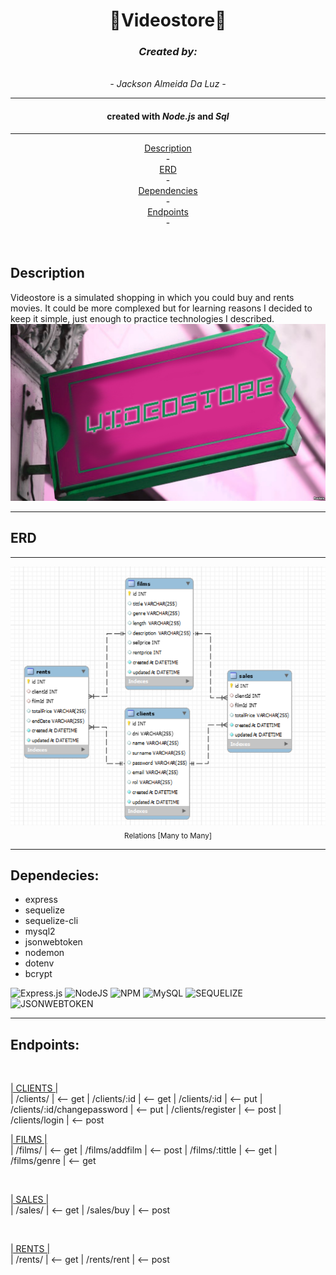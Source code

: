 <h1 align="center">
 📼Videostore📼
</h1>

<div align="center">
<h3 ><em> Created by: </em></h3>
<br>
<em> - Jackson Almeida Da Luz - </em>
</div>

<hr>


<h4 align="center">created with <em>Node.js</em> and <em>Sql</em></h4>

<hr>

<p align="center">
    <a href="">Description</a> 
  <br> -
  <br>
  <a href="">ERD</a> 
  <br> -
  <br>
  <a href="">Dependencies</a> 
  <br> -
  <br>
  <a href="">Endpoints</a> 
  <br> -
  <br>
  
</p>


<br>
<h2>Description</h2>
Videostore is a simulated shopping in which you could buy and rents movies.
It could be more complexed but for learning reasons I decided to keep it simple, just enough to practice technologies I described.
<br>
<img src="assets/imgREADME/videostore.jpg" width=><br>

<hr>

<h2>ERD</h2>
<hr>



<p align="center">
<img src="assets/imgREADME/RE.png" width=><br>
<sub>Relations [Many to Many]</sub>
</p>

<hr>

<h2>Dependecies:</h2>
<ul>
<li>express</li>
<li>sequelize</li>
<li>sequelize-cli</li>
<li>mysql2</li>
<li>jsonwebtoken</li>
<li>nodemon</li>
<li>dotenv</li>
<li>bcrypt</li>
</ul>

![Express.js](https://img.shields.io/badge/express.js-%23404d59.svg?style=for-the-badge&logo=express&logoColor=%2361DAFB) ![NodeJS](https://img.shields.io/badge/node.js-6DA55F?style=for-the-badge&logo=node.js&logoColor=white) ![NPM](https://img.shields.io/badge/NPM-%23000000.svg?style=for-the-badge&logo=npm&logoColor=white)  ![MySQL](https://img.shields.io/badge/mysql-%2300f.svg?style=for-the-badge&logo=mysql&logoColor=white) ![SEQUELIZE](https://img.shields.io/badge/sequelize-%23000000.svg?style=for-the-badge&logo=sequelize&logoColor=white) ![JSONWEBTOKEN](https://img.shields.io/badge/JSONWEBTOKEN-%23000000.svg?style=for-the-badge&logo=&logoColor=white) 
 

<hr>
<h2>Endpoints:</h2>

<br>

<ins>| CLIENTS |</ins>
<br>
| /clients/    | <-- get
| /clients/:id       | <-- get
| /clients/:id       | <-- put
| /clients/:id/changepassword      | <-- put
| /clients/register      | <-- post
| /clients/login      | <-- post
<br>

<ins>| FILMS |</ins>
<br>
| /films/    | <-- get
| /films/addfilm       | <-- post
| /films/:tittle       | <-- get
| /films/genre     | <-- get

<br>

<ins>| SALES |</ins>
<br>
| /sales/    | <-- get
| /sales/buy      | <-- post

<br>

<ins>| RENTS |</ins>
<br>
| /rents/    | <-- get
| /rents/rent     | <-- post

<br>
